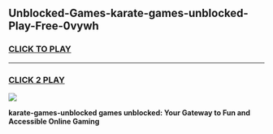
## Unblocked-Games-karate-games-unblocked-Play-Free-0vywh
<h3>
<a href="https://premium76.site?title=karate-games-unblocked&ref=09A">CLICK TO PLAY</a></h3>
<hr>

<h3>
<a href="https://premium76.site?title=karate-games-unblocked&ref=09A">CLICK 2 PLAY</a>
  
</h3>

<a href="https://premium76.site?title=karate-games-unblocked&ref=09A"><img src="https://clearcache.store/games.png"></a>


**karate-games-unblocked games unblocked: Your Gateway to Fun and Accessible Online Gaming**
